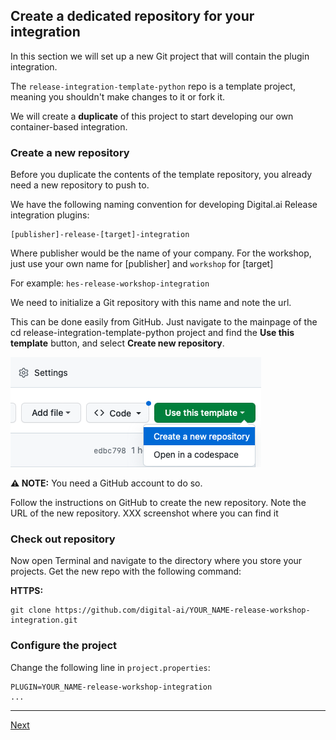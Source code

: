 ## Create a dedicated repository for your integration

In this section we will set up a new Git project that will contain the plugin integration.

The `release-integration-template-python` repo is a template project, meaning you shouldn't make changes to it or fork it. 

We will create a **duplicate** of this project to start developing our own container-based integration.


### Create a new repository

Before you duplicate the contents of the template repository, you already need a new repository to push to.

We have the following naming convention for developing Digital.ai Release integration plugins:

    [publisher]-release-[target]-integration

Where publisher would be the name of your company.
For the workshop, just use your own name for [publisher] and `workshop` for [target]

For example: `hes-release-workshop-integration`

We need to initialize a Git repository with this name and note the url.  

This can be done easily from GitHub. Just navigate to the mainpage of the cd release-integration-template-python project and find the **Use this template** button, and select **Create new repository**. 

![Use this tempalte button on GitHub](img/copy-template-on-github.png)

**⚠️ NOTE:**  You need a GitHub account to do so.

Follow the instructions on GitHub to create the new repository.
Note the URL of the new repository. XXX screenshot where you can find it

### Check out repository

Now open Terminal and navigate to the directory where you store your projects. Get the new repo with the following command: 

**HTTPS:**

    git clone https://github.com/digital-ai/YOUR_NAME-release-workshop-integration.git

### Configure the project

Change the following line in `project.properties`:

```
PLUGIN=YOUR_NAME-release-workshop-integration
...
```

---
[Next](../part-2/lab-3-setup-python-and-ide.md)
